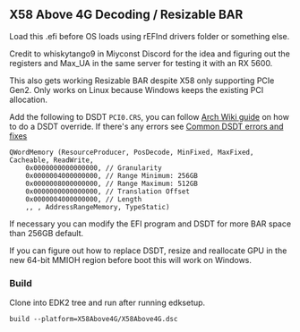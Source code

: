 ## X58 Above 4G Decoding / Resizable BAR
Load this .efi before OS loads using rEFInd drivers folder or something else.

Credit to whiskytango9 in Miyconst Discord for the idea and figuring out the registers and Max_UA in the same server for testing it with an RX 5600.

This also gets working Resizable BAR despite X58 only supporting PCIe Gen2. Only works on Linux because Windows keeps the existing PCI allocation.

Add the following to DSDT ```PCI0.CRS```, you can follow [Arch Wiki guide](https://wiki.archlinux.org/title/DSDT) on how to do a DSDT override. If there's any errors see [Common DSDT errors and fixes](https://github.com/xCuri0/ReBarUEFI/wiki/DSDT-Patching#common-dsdt-errors-and-fixes)

```
QWordMemory (ResourceProducer, PosDecode, MinFixed, MaxFixed, Cacheable, ReadWrite,
    0x0000000000000000, // Granularity
    0x0000004000000000, // Range Minimum: 256GB
    0x0000008000000000, // Range Maximum: 512GB
    0x0000000000000000, // Translation Offset
    0x0000004000000000, // Length
    ,, , AddressRangeMemory, TypeStatic)
```

If necessary you can modify the EFI program and DSDT for more BAR space than 256GB default.

If you can figure out how to replace DSDT, resize and reallocate GPU in the new 64-bit MMIOH region before boot this will work on Windows.

### Build
Clone into EDK2 tree and run after running edksetup.
```
build --platform=X58Above4G/X58Above4G.dsc
```